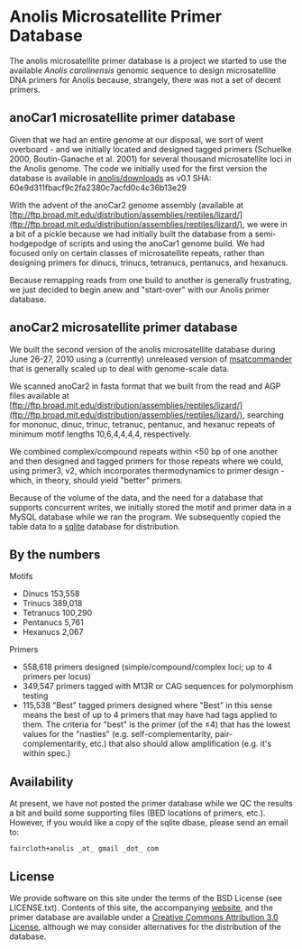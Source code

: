 # Anolis Microsatellite Primer Database #

The anolis microsatellite primer database is a project we started to use the available _Anolis carolinensis_ genomic sequence to design microsatellite DNA primers for Anolis because, strangely, there was not a set of decent primers.

## anoCar1 microsatellite primer database ##

Given that we had an entire genome at our disposal, we sort of went overboard - and we initially located and designed tagged primers (Schuelke 2000, Boutin-Ganache et al. 2001) for several thousand microsatellite loci in the Anolis genome.  The code we initially used for the first version the database is available in [anolis/downloads](downloads) as v0.1 SHA:  60e9d311fbacf9c2fa2380c7acfd0c4c36b13e29

With the advent of the anoCar2 genome assembly (available at [ftp://ftp.broad.mit.edu/distribution/assemblies/reptiles/lizard/](ftp://ftp.broad.mit.edu/distribution/assemblies/reptiles/lizard/), we were in a bit of a pickle because we had initially built the database from a semi-hodgepodge of scripts and using the anoCar1 genome build.  We had focused only on certain classes of microsatellite repeats, rather than designing primers for dinucs, trinucs, tetranucs, pentanucs, and hexanucs.

Because remapping reads from one build to another is generally frustrating, we just decided to begin anew and "start-over" with our Anolis primer database.

## anoCar2 microsatellite primer database ##

We built the second version of the anolis microsatellite database during June 26-27, 2010 using a (currently) unreleased version of [msatcommander](http://github.com/brantfaircloth/msatcommander) that is generally scaled up to deal with genome-scale data.

We scanned anoCar2 in fasta format that we built from the read and AGP files available at [ftp://ftp.broad.mit.edu/distribution/assemblies/reptiles/lizard/](ftp://ftp.broad.mit.edu/distribution/assemblies/reptiles/lizard/), searching for mononuc, dinuc, trinuc, tetranuc, pentanuc, and hexanuc repeats of minimum motif lengths 10,6,4,4,4,4, respectively.

We combined complex/compound repeats within <50 bp of one another and then designed and tagged primers for those repeats where we could, using primer3, v2, which incorporates thermodynamics to primer design - which, in theory, should yield "better" primers.

Because of the volume of the data, and the need for a database that supports concurrent writes, we initially stored the motif and primer data in a MySQL database while we ran the program.  We subsequently copied the table data to a [sqlite](http://www.sqlite.org/) database for distribution.

## By the numbers ##

Motifs

* Dinucs      153,558
* Trinucs     389,018
* Tetranucs   100,290
* Pentanucs   5,761
* Hexanucs    2,067

Primers

* 558,618 primers designed (simple/compound/complex loci; up to 4 primers per locus)
* 349,547 primers tagged with M13R or CAG sequences for polymorphism testing
* 115,538 "Best" tagged primers designed where "Best" in this sense means the best of up to 4 primers that may have had tags applied to them.  The criteria for "best" is the primer (of the ≤4) that has the lowest values for the "nasties" (e.g. self-complementarity, pair-complementarity, etc.) that also should allow amplification (e.g. it's within spec.)

## Availability ##

At present, we have not posted the primer database while we QC the results a bit and build some supporting files (BED locations of primers, etc.).  However, if you would like a copy of the sqlite dbase, please send an email to:

    faircloth+anolis _at_ gmail _dot_ com

## License

We provide software on this site under the terms of the BSD License (see LICENSE.txt).  Contents of this site, the accompanying [website](http://baddna.github.com/anolis/), and the primer database are available under a [Creative Commons Attribution 3.0 License](http://creativecommons.org/licenses/by/3.0/), although we may consider alternatives for the distribution of the database.